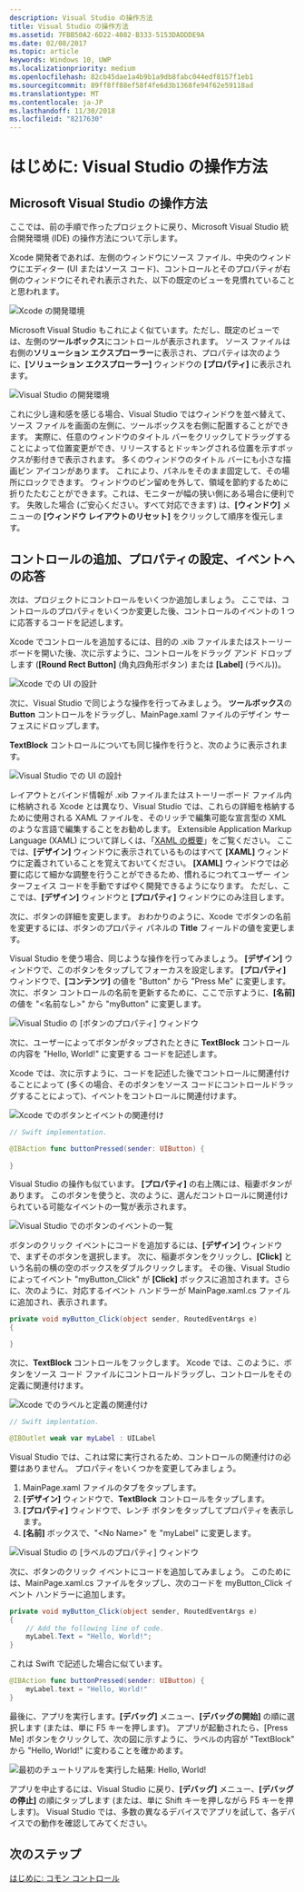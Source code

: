 ```yaml
---
description: Visual Studio の操作方法
title: Visual Studio の操作方法
ms.assetid: 7FBB50A2-6D22-4082-B333-5153DADDDE9A
ms.date: 02/08/2017
ms.topic: article
keywords: Windows 10, UWP
ms.localizationpriority: medium
ms.openlocfilehash: 82cb45dae1a4b9b1a9db8fabc044edf8157f1eb1
ms.sourcegitcommit: 89ff8ff88ef58f4fe6d3b1368fe94f62e59118ad
ms.translationtype: MT
ms.contentlocale: ja-JP
ms.lasthandoff: 11/30/2018
ms.locfileid: "8217630"
---
```

# <a name="getting-started-getting-around-in-visual-studio"></a>はじめに: Visual Studio の操作方法


## <a name="getting-around-in-microsoft-visual-studio"></a>Microsoft Visual Studio の操作方法

ここでは、前の手順で作ったプロジェクトに戻り、Microsoft Visual Studio 統合開発環境 (IDE) の操作方法について示します。

Xcode 開発者であれば、左側のウィンドウにソース ファイル、中央のウィンドウにエディター (UI またはソース コード)、コントロールとそのプロパティが右側のウィンドウにそれぞれ表示された、以下の既定のビューを見慣れていることと思われます。

![Xcode の開発環境](images/ios-to-uwp/xcode-ide.png)

Microsoft Visual Studio もこれによく似ています。ただし、既定のビューでは、左側の**ツールボックス**にコントロールが表示されます。 ソース ファイルは右側の**ソリューション エクスプローラー**に表示され、プロパティは次のように、**[ソリューション エクスプローラー]** ウィンドウの **[プロパティ]** に表示されます。

![Visual Studio の開発環境](images/ios-to-uwp/vs-ide.png)

これに少し違和感を感じる場合、Visual Studio ではウィンドウを並べ替えて、ソース ファイルを画面の左側に、ツールボックスを右側に配置することができます。 実際に、任意のウィンドウのタイトル バーをクリックしてドラッグすることによって位置変更ができ、リリースするとドッキングされる位置を示すボックスが影付きで表示されます。 多くのウィンドウのタイトル バーにも小さな描画ピン アイコンがあります。 これにより、パネルをそのまま固定して、その場所にロックできます。 ウィンドウのピン留めを外して、領域を節約するために折りたたむことができます。これは、モニターが幅の狭い側にある場合に便利です。 失敗した場合 (ご安心ください。すべて対応できます) は、**[ウィンドウ]** メニューの **[ウィンドウ レイアウトのリセット]** をクリックして順序を復元します。

## <a name="adding-controls-setting-their-properties-and-responding-to-events"></a>コントロールの追加、プロパティの設定、イベントへの応答

次は、プロジェクトにコントロールをいくつか追加しましょう。 ここでは、コントロールのプロパティをいくつか変更した後、コントロールのイベントの 1 つに応答するコードを記述します。

Xcode でコントロールを追加するには、目的の .xib ファイルまたはストーリーボードを開いた後、次に示すように、コントロールをドラッグ アンド ドロップします (**[Round Rect Button]** (角丸四角形ボタン) または **[Label]** (ラベル))。

![Xcode での UI の設計](images/ios-to-uwp/xcode-add-button-label.png)

次に、Visual Studio で同じような操作を行ってみましょう。 **ツールボックス**の **Button** コントロールをドラッグし、MainPage.xaml ファイルのデザイン サーフェスにドロップします。

**TextBlock** コントロールについても同じ操作を行うと、次のように表示されます。

![Visual Studio での UI の設計](images/ios-to-uwp/vs-add-button-label.png)

レイアウトとバインド情報が .xib ファイルまたはストーリーボード ファイル内に格納される Xcode とは異なり、Visual Studio では、これらの詳細を格納するために使用される XAML ファイルを、そのリッチで編集可能な宣言型の XML のような言語で編集することをお勧めします。 Extensible Application Markup Language (XAML) について詳しくは、「[XAML の概要](https://msdn.microsoft.com/library/windows/apps/mt185595)」をご覧ください。 ここでは、**[デザイン]** ウィンドウに表示されているものはすべて **[XAML]** ウィンドウに定義されていることを覚えておいてください。 **[XAML]** ウィンドウでは必要に応じて細かな調整を行うことができるため、慣れるにつれてユーザー インターフェイス コードを手動ですばやく開発できるようになります。 ただし、ここでは、**[デザイン]** ウィンドウと **[プロパティ]** ウィンドウにのみ注目します。

次に、ボタンの詳細を変更します。 おわかりのように、Xcode でボタンの名前を変更するには、ボタンのプロパティ パネルの **Title** フィールドの値を変更します。

Visual Studio を使う場合、同じような操作を行ってみましょう。 **[デザイン]** ウィンドウで、このボタンをタップしてフォーカスを設定します。 **[プロパティ]** ウィンドウで、**[コンテンツ]** の値を "Button" から "Press Me" に変更します。 次に、ボタン コントロールの名前を更新するために、ここで示すように、**[名前]** の値を "&lt;名前なし&gt;" から "myButton" に変更します。

![Visual Studio の [ボタンのプロパティ] ウィンドウ](images/ios-to-uwp/vs-button-properties.png)

次に、ユーザーによってボタンがタップされたときに **TextBlock** コントロールの内容を "Hello, World!" に変更する コードを記述します。

Xcode では、次に示すように、コードを記述した後でコントロールに関連付けることによって (多くの場合、そのボタンをソース コードにコントロールドラッグすることによって)、イベントをコントロールに関連付けます。

![Xcode でのボタンとイベントの関連付け](images/ios-to-uwp/xcode-add-button-event.png)

```swift
// Swift implementation.

@IBAction func buttonPressed(sender: UIButton) {
    
}
```

Visual Studio の操作も似ています。 **[プロパティ]** の右上隅には、稲妻ボタンがあります。 このボタンを使うと、次のように、選んだコントロールに関連付けられている可能なイベントの一覧が表示されます。

![Visual Studio でのボタンのイベントの一覧](images/ios-to-uwp/vs-button-event.png)

ボタンのクリック イベントにコードを追加するには、**[デザイン]** ウィンドウで、まずそのボタンを選択します。 次に、稲妻ボタンをクリックし、**[Click]** という名前の横の空のボックスをダブルクリックします。 その後、Visual Studio によってイベント "myButton\_Click" が **[Click]** ボックスに追加されます。さらに、次のように、対応するイベント ハンドラーが MainPage.xaml.cs ファイルに追加され、表示されます。

```csharp
private void myButton_Click(object sender, RoutedEventArgs e)
{

}
```

次に、**TextBlock** コントロールをフックします。 Xcode では、このように、ボタンをソース コード ファイルにコントロールドラッグし、コントロールをその定義に関連付けます。

![Xcode でのラベルと定義の関連付け](images/ios-to-uwp/xcode-add-button-reference.png)

```swift
// Swift implentation.

@IBOutlet weak var myLabel : UILabel
```

Visual Studio では、これは常に実行されるため、コントロールの関連付けの必要はありません。 プロパティをいくつかを変更してみましょう。

1.  MainPage.xaml ファイルのタブをタップします。
2.  **[デザイン]** ウィンドウで、**TextBlock** コントロールをタップします。
3.  **[プロパティ]** ウィンドウで、レンチ ボタンをタップしてプロパティを表示します。
4.  **[名前]** ボックスで、"&lt;No Name&gt;" を "myLabel" に変更します。

![Visual Studio の [ラベルのプロパティ] ウィンドウ](images/ios-to-uwp/vs-label-properties.png)

次に、ボタンのクリック イベントにコードを追加してみましょう。 このためには、MainPage.xaml.cs ファイルをタップし、次のコードを myButton\_Click イベント ハンドラーに追加します。

```csharp
private void myButton_Click(object sender, RoutedEventArgs e)
{
    // Add the following line of code.    
    myLabel.Text = "Hello, World!";
}
```

これは Swift で記述した場合に似ています。

```swift
@IBAction func buttonPressed(sender: UIButton) {
    myLabel.text = "Hello, World!"
}
```

最後に、アプリを実行します。**[デバッグ]** メニュー、**[デバッグの開始]** の順に選択します (または、単に F5 キーを押します)。 アプリが起動されたら、[Press Me] ボタンをクリックして、次の図に示すように、ラベルの内容が "TextBlock" から "Hello, World!" に変わることを確かめます。

![最初のチュートリアルを実行した結果: Hello, World!](images/ios-to-uwp/vs-hello-world.png)

アプリを中止するには、Visual Studio に戻り、**[デバッグ]** メニュー、**[デバッグの停止]** の順にタップします (または、単に Shift キーを押しながら F5 キーを押します)。 Visual Studio では、多数の異なるデバイスでアプリを試して、各デバイスでの動作を確認してみてください。

## <a name="next-step"></a>次のステップ

[はじめに: コモン コントロール](getting-started-common-controls.md)

